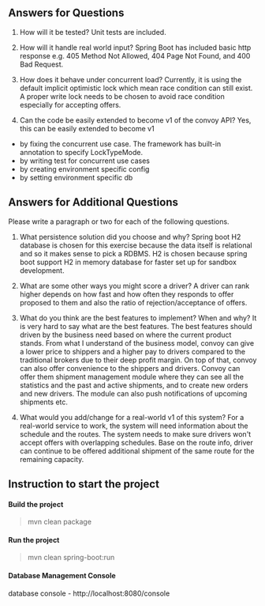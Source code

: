 ## Answers for Questions

1. How will it be tested? 
Unit tests are included.

1. How will it handle real world input?
Spring Boot has included basic http response e.g. 405 Method Not Allowed, 404 Page Not Found, and 400 Bad Request.

1. How does it behave under concurrent load?
Currently, it is using the default implicit optimistic lock which mean race condition can still exist. A proper write lock needs to be chosen to avoid race condition especially for accepting offers.

1. Can the code be easily extended to become v1 of the convoy API?
Yes, this can be easily extended to become v1 
* by fixing the concurrent use case. The framework has built-in annotation to specify LockTypeMode.
* by writing test for concurrent use cases
* by creating environment specific config
* by setting environment specific db


## Answers for Additional Questions
Please write a paragraph or two for each of the following questions.

1. What persistence solution did you choose and why?
Spring boot H2 database is chosen for this exercise because the data itself is relational and so it makes sense to pick a RDBMS.
H2 is chosen because spring boot support H2 in memory database for faster set up for sandbox development.

1. What are some other ways you might score a driver?
A driver can rank higher depends on how fast and how often they responds to offer proposed to them and also the ratio of rejection/acceptance of offers.

1. What do you think are the best features to implement? When and why?
It is very hard to say what are the best features. The best features should driven by the business need based on where the current product stands.
From what I understand of the business model, convoy can give a lower price to shippers and a higher pay to drivers compared to the traditional brokers due to their deep profit margin. On top of that, convoy can also offer convenience to the shippers and drivers. Convoy can offer them shipment management module where they can see all the statistics and the past and active shipments, and to create new orders and new drivers. The module can also push notifications of upcoming shipments etc. 


1. What would you add/change for a real-world v1 of this system?
For a real-world service to work, the system will need information about the schedule and the routes. The system needs to make sure drivers won't accept offers with overlapping schedules. Base on the route info, driver can continue to be offered additional shipment of the same route for the remaining capacity. 

## Instruction to start the project

#### Build the project
> mvn clean package

#### Run the project
> mvn clean spring-boot:run

#### Database Management Console
database console - http://localhost:8080/console


